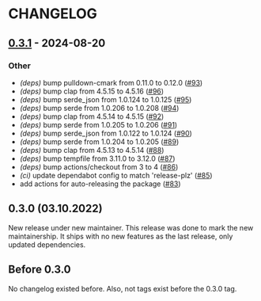 # CHANGELOG

## [0.3.1](https://github.com/danieleades/mdbook-d2/compare/v0.3.0...v0.3.1) - 2024-08-20

### Other
- *(deps)* bump pulldown-cmark from 0.11.0 to 0.12.0 ([#93](https://github.com/danieleades/mdbook-d2/pull/93))
- *(deps)* bump clap from 4.5.15 to 4.5.16 ([#96](https://github.com/danieleades/mdbook-d2/pull/96))
- *(deps)* bump serde_json from 1.0.124 to 1.0.125 ([#95](https://github.com/danieleades/mdbook-d2/pull/95))
- *(deps)* bump serde from 1.0.206 to 1.0.208 ([#94](https://github.com/danieleades/mdbook-d2/pull/94))
- *(deps)* bump clap from 4.5.14 to 4.5.15 ([#92](https://github.com/danieleades/mdbook-d2/pull/92))
- *(deps)* bump serde from 1.0.205 to 1.0.206 ([#91](https://github.com/danieleades/mdbook-d2/pull/91))
- *(deps)* bump serde_json from 1.0.122 to 1.0.124 ([#90](https://github.com/danieleades/mdbook-d2/pull/90))
- *(deps)* bump serde from 1.0.204 to 1.0.205 ([#89](https://github.com/danieleades/mdbook-d2/pull/89))
- *(deps)* bump clap from 4.5.13 to 4.5.14 ([#88](https://github.com/danieleades/mdbook-d2/pull/88))
- *(deps)* bump tempfile from 3.11.0 to 3.12.0 ([#87](https://github.com/danieleades/mdbook-d2/pull/87))
- *(deps)* bump actions/checkout from 3 to 4 ([#86](https://github.com/danieleades/mdbook-d2/pull/86))
- *(ci)* update dependabot config to match 'release-plz' ([#85](https://github.com/danieleades/mdbook-d2/pull/85))
- add actions for auto-releasing the package ([#83](https://github.com/danieleades/mdbook-d2/pull/83))

## 0.3.0 (03.10.2022)

New release under new maintainer.
This release was done to mark the new maintainership. It ships with no new
features as the last release, only updated dependencies.

## Before 0.3.0

No changelog existed before.
Also, not tags exist before the 0.3.0 tag.

